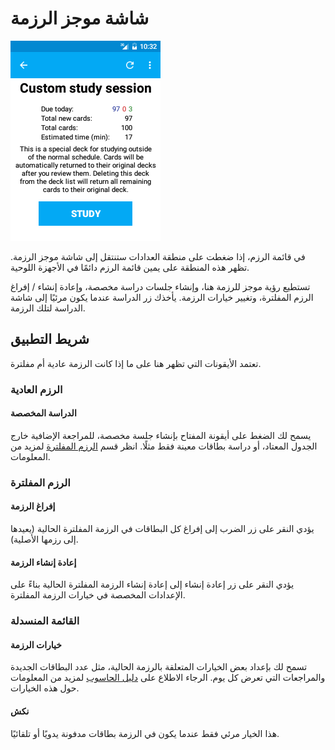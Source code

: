# شاشة موجز الرزمة

<!-- toc -->

![شاشة موجز الرزمة](img/3-deck_overview.png)

في قائمة الرزم، إذا ضغطت على منطقة العدادات ستنتقل إلى شاشة موجز الرزمة.
تظهر هذه المنطقة على يمين قائمة الرزم دائمًا في الأجهزة اللوحية.

تستطيع رؤية موجز للرزمة هنا، وإنشاء جلسات دراسة مخصصة، وإعادة إنشاء / إفراغ الرزم المفلترة، وتغيير خيارات الرزمة.
يأخذك زر الدراسة عندما يكون مرئيًا إلى شاشة الدراسة لتلك الرزمة.

## شريط التطبيق
تعتمد الأيقونات التي تظهر هنا على ما إذا كانت الرزمة عادية أم مفلترة.

### الرزم العادية

#### الدراسة المخصصة
يسمح لك الضغط على أيقونة المفتاح بإنشاء جلسة مخصصة، للمراجعة الإضافية خارج
الجدول المعتاد، أو دراسة بطاقات معينة فقط مثلًا. انظر قسم [الرزم المفلترة](filtered-deck.md) لمزيد من المعلومات.

### الرزم المفلترة

#### إفراغ الرزمة
يؤدي النقر على زر الضرب إلى إفراغ كل البطاقات في الرزمة المفلترة الحالية (يعيدها إلى رزمها الأصلية).

#### إعادة إنشاء الرزمة
يؤدي النقر على زر إعادة إنشاء إلى إعادة إنشاء الرزمة المفلترة الحالية
بناءً على الإعدادات المخصصة في خيارات الرزمة المفلترة.

### القائمة المنسدلة

#### خيارات الرزمة
تسمح لك بإعداد بعض الخيارات المتعلقة بالرزمة الحالية، مثل عدد البطاقات الجديدة
والمراجعات التي تعرض كل يوم.
الرجاء الاطلاع على [دليل الحاسوب](https://www.abdnh.net/anki-manual/deck-options.html)
لمزيد من المعلومات حول هذه الخيارات.

#### نكش
هذا الخيار مرئي فقط عندما يكون في الرزمة بطاقات مدفونة يدويًا أو تلقائيًا.
